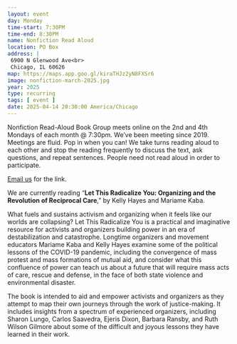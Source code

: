 ```yaml
---
layout: event
day: Monday
time-start: 7:30PM
time-end: 8:30PM
name: Nonfiction Read Aloud
location: PO Box
address: |
 6900 N Glenwood Ave<br>
 Chicago, IL 60626
map: https://maps.app.goo.gl/kiraTHJz2yN8FXSr6
image: nonfiction-march-2025.jpg
year: 2025
type: recurring
tags: [ event ]
date: 2025-04-14 20:30:00 America/Chicago
---
```

Nonfiction Read-Aloud Book Group meets online on the 2nd and 4th Mondays of each month @ 7:30pm. 
We’ve been meeting since 2019. Meetings are fluid. Pop in when you can! We take turns reading aloud to each other and stop the reading frequently to discuss the text, ask questions, and repeat sentences. People need not read aloud in order to participate.

[Email us](mailto:poboxcollective@gmail.com) for the link.

We are currently reading “**Let This Radicalize You: Organizing and the Revolution of Reciprocal Care**,” by Kelly Hayes and Mariame Kaba.

What fuels and sustains activism and organizing when it feels like our worlds are collapsing? 
Let This Radicalize You is a practical and imaginative resource for activists and organizers building power in an era of destabilization and catastrophe. Longtime organizers and movement educators Mariame Kaba and Kelly Hayes examine some of the political lessons of the COVID-19 pandemic, including the convergence of mass protest and mass formations of mutual aid, and consider what this confluence of power can teach us about a future that will require mass acts of care, rescue and defense, in the face of both state violence and environmental disaster.

The book is intended to aid and empower activists and organizers as they attempt to map their own journeys through the work of justice-making. It includes insights from a spectrum of experienced organizers, including Sharon Lungo, Carlos Saavedra, Ejeris Dixon, Barbara Ransby, and Ruth Wilson Gilmore about some of the difficult and joyous lessons they have learned in their work.